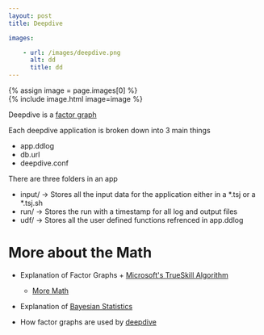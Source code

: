 ```yaml
---
layout: post
title: Deepdive

images:

    - url: /images/deepdive.png
      alt: dd
      title: dd
---
```

{% assign image = page.images[0] %}		
{% include image.html image=image %}

Deepdive is a [factor graph](http://deepdive.stanford.edu/assets/factor_graph.pdf)

Each deepdive application is broken down into 3 main things
  + app.ddlog
  + db.url
  + deepdive.conf

There are three folders in an app
  + input/ -> Stores all the input data for the application either in a *.tsj or a *.tsj.sh
  + run/ -> Stores the run with a timestamp for all log and output files
  + udf/ -> Stores all the user defined functions refrenced in app.ddlog


# More about the Math

+ Explanation of Factor Graphs + [Microsoft's TrueSkill Algorithm](http://www.moserware.com/2010/03/computing-your-skill.html)
  + [More Math](http://www.moserware.com/assets/computing-your-skill/The%20Math%20Behind%20TrueSkill.pdf)
  
+ Explanation of [Bayesian Statistics](https://www.youtube.com/watch?v=0F0QoMCSKJ4)

+ How factor graphs are used by [deepdive](http://deepdive.stanford.edu/inference#additional-resources)
